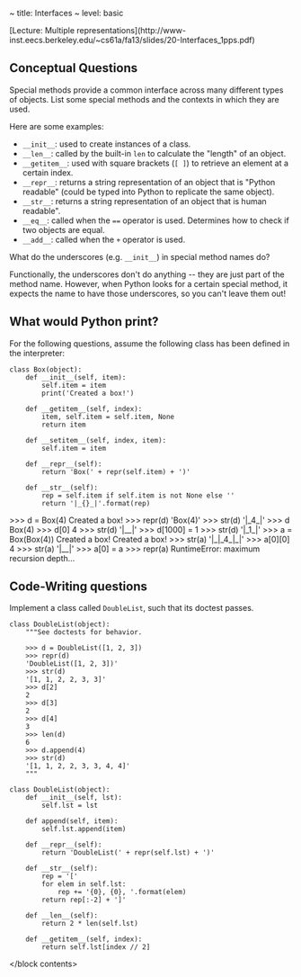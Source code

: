 ~ title: Interfaces
~ level: basic

<block references>
[Lecture: Multiple representations](http://www-inst.eecs.berkeley.edu/~cs61a/fa13/slides/20-Interfaces_1pps.pdf)
</block references>

<block notes>
</block notes>

<block contents>

Conceptual Questions
--------------------

<question>

Special methods provide a common interface across many different types
of objects. List some special methods and the contexts in which they
are used.

<solution>

Here are some examples:

* `__init__`: used to create instances of a class.
* `__len__`: called by the built-in `len` to calculate the "length" of
  an object.
* `__getitem__`: used with square brackets (`[ ]`) to retrieve an
  element at a certain index.
* `__repr__`: returns a string representation of an object that is
  "Python readable" (could be typed into Python to replicate the same
  object).
* `__str__`: returns a string representation of an object that is human
  readable".
* `__eq__`: called when the `==` operator is used. Determines how to
  check if two objects are equal.
* `__add__`: called when the `+` operator is used.

</solution>

<question>

What do the underscores (e.g.  `__init__`) in special method names do?

<solution>

Functionally, the underscores don't do anything -- they are just part
of the method name. However, when Python looks for a certain special
method, it expects the name to have those underscores, so you can't
leave them out!

</solution>

What would Python print?
------------------------

For the following questions, assume the following class has been
defined in the interpreter:

    class Box(object):
        def __init__(self, item):
            self.item = item
            print('Created a box!')

        def __getitem__(self, index):
            item, self.item = self.item, None
            return item

        def __setitem__(self, index, item):
            self.item = item

        def __repr__(self):
            return 'Box(' + repr(self.item) + ')'

        def __str__(self):
            rep = self.item if self.item is not None else ''
            return '|_{}_|'.format(rep)

<question>

<prompt>
    >>> d = Box(4)
    Created a box!
    >>> repr(d)
    'Box(4)'
    >>> str(d)
    '|_4_|'
    >>> d
    Box(4)
    >>> d[0]
    4
    >>> str(d)
    '|__|'
    >>> d[1000] = 1
    >>> str(d)
    '|_1_|'
</prompt>

<question>

<prompt>
    >>> a = Box(Box(4))
    Created a box!
    Created a box!
    >>> str(a)
    '|_|_4_|_|'
    >>> a[0][0]
    4
    >>> str(a)
    '|__|'
    >>> a[0] = a
    >>> repr(a)
    RuntimeError: maximum recursion depth...
</prompt>

Code-Writing questions
----------------------

<question>

Implement a class called `DoubleList`, such that its doctest passes.

    class DoubleList(object):
        """See doctests for behavior.

        >>> d = DoubleList([1, 2, 3])
        >>> repr(d)
        'DoubleList([1, 2, 3])'
        >>> str(d)
        '[1, 1, 2, 2, 3, 3]'
        >>> d[2]
        2
        >>> d[3]
        2
        >>> d[4]
        3
        >>> len(d)
        6
        >>> d.append(4)
        >>> str(d)
        '[1, 1, 2, 2, 3, 3, 4, 4]'
        """

<solution>

    class DoubleList(object):
        def __init__(self, lst):
            self.lst = lst

        def append(self, item):
            self.lst.append(item)

        def __repr__(self):
            return 'DoubleList(' + repr(self.lst) + ')'

        def __str__(self):
            rep = '['
            for elem in self.lst:
                rep += '{0}, {0}, '.format(elem)
            return rep[:-2] + ']'

        def __len__(self):
            return 2 * len(self.lst)

        def __getitem__(self, index):
            return self.lst[index // 2]

</solution>

</block contents>
